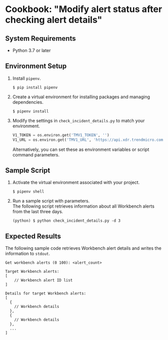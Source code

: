 # Cookbook: "Modify alert status after checking alert details"

## System Requirements

- Python 3.7 or later

## Environment Setup

1. Install `pipenv`.
    ```text
    $ pip install pipenv
    ```
2. Create a virtual environment for installing packages and managing dependencies.
    ```text
    $ pipenv install
    ```
3. Modify the settings in `check_incident_details.py` to match your environment.
    ```python
    V1_TOKEN = os.environ.get('TMV1_TOKEN', '')
    V1_URL = os.environ.get('TMV1_URL', 'https://api.xdr.trendmicro.com')
    ```
    Alternatively, you can set these as environment variables or script command parameters.

## Sample Script

1. Activate the virtual environment associated with your project.
    ```text
    $ pipenv shell
    ```
2. Run a sample script with parameters.  
    The following script retrieves information about all Workbench alerts from the last three days.
    ```text
    (python) $ python check_incident_details.py -d 3
    ```

## Expected Results

The following sample code retrieves Workbench alert details and writes the information to `stdout`.

```text
Get workbench alerts (0 100): <alert_count>

Target Workbench alerts:
[
    // Workbench alert ID list
]

Details for target Workbench alerts:
[
  {
    // Workbench details
  },
  {
    // Workbench details
  },
  ...
]
```
